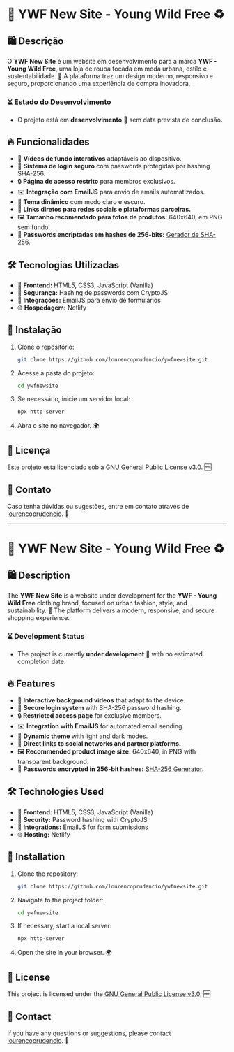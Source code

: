 # 🚀 YWF New Site - Young Wild Free ♻️

## 🛍️ Descrição
O **YWF New Site** é um website em desenvolvimento para a marca **YWF - Young Wild Free**, uma loja de roupa focada em moda urbana, estilo e sustentabilidade. 🌿 A plataforma traz um design moderno, responsivo e seguro, proporcionando uma experiência de compra inovadora. 

### ⏳ Estado do Desenvolvimento
- O projeto está em **desenvolvimento** 🔧 sem data prevista de conclusão.

## 🔥 Funcionalidades
- 🎥 **Vídeos de fundo interativos** adaptáveis ao dispositivo.
- 🔐 **Sistema de login seguro** com passwords protegidas por hashing SHA-256.
- 🔒 **Página de acesso restrito** para membros exclusivos.
- ✉️ **Integração com EmailJS** para envio de emails automatizados.
- 🌙 **Tema dinâmico** com modo claro e escuro.
- 🔗 **Links diretos para redes sociais e plataformas parceiras.**
- 🖼️ **Tamanho recomendado para fotos de produtos:** 640x640, em PNG sem fundo.
- 🔑 **Passwords encriptadas em hashes de 256-bits:** [Gerador de SHA-256](https://codebeautify.org/sha256-hash-generator).

## 🛠️ Tecnologias Utilizadas
- 🎨 **Frontend:** HTML5, CSS3, JavaScript (Vanilla)
- 🔑 **Segurança:** Hashing de passwords com CryptoJS
- 📩 **Integrações:** EmailJS para envio de formulários
- 🌐 **Hospedagem:** Netlify

## 🚀 Instalação
1. Clone o repositório:
   ```sh
   git clone https://github.com/lourencoprudencio/ywfnewsite.git
   ```
2. Acesse a pasta do projeto:
   ```sh
   cd ywfnewsite
   ```
3. Se necessário, inicie um servidor local:
   ```sh
   npx http-server
   ```
4. Abra o site no navegador. 🌍

## 📜 Licença
Este projeto está licenciado sob a [GNU General Public License v3.0](https://www.gnu.org/licenses/gpl-3.0.html). 🆓

## 📩 Contato
Caso tenha dúvidas ou sugestões, entre em contato através de [lourencoprudencio](https://github.com/lourencoprudencio). 💬

---

# 🚀 YWF New Site - Young Wild Free ♻️

## 🛍️ Description
The **YWF New Site** is a website under development for the **YWF - Young Wild Free** clothing brand, focused on urban fashion, style, and sustainability. 🌿 The platform delivers a modern, responsive, and secure shopping experience. 

### ⏳ Development Status
- The project is currently **under development** 🔧 with no estimated completion date.

## 🔥 Features
- 🎥 **Interactive background videos** that adapt to the device.
- 🔐 **Secure login system** with SHA-256 password hashing.
- 🔒 **Restricted access page** for exclusive members.
- ✉️ **Integration with EmailJS** for automated email sending.
- 🌙 **Dynamic theme** with light and dark modes.
- 🔗 **Direct links to social networks and partner platforms.**
- 🖼️ **Recommended product image size:** 640x640, in PNG with transparent background.
- 🔑 **Passwords encrypted in 256-bit hashes:** [SHA-256 Generator](https://codebeautify.org/sha256-hash-generator).

## 🛠️ Technologies Used
- 🎨 **Frontend:** HTML5, CSS3, JavaScript (Vanilla)
- 🔑 **Security:** Password hashing with CryptoJS
- 📩 **Integrations:** EmailJS for form submissions
- 🌐 **Hosting:** Netlify

## 🚀 Installation
1. Clone the repository:
   ```sh
   git clone https://github.com/lourencoprudencio/ywfnewsite.git
   ```
2. Navigate to the project folder:
   ```sh
   cd ywfnewsite
   ```
3. If necessary, start a local server:
   ```sh
   npx http-server
   ```
4. Open the site in your browser. 🌍

## 📜 License
This project is licensed under the [GNU General Public License v3.0](https://www.gnu.org/licenses/gpl-3.0.html). 🆓

## 📩 Contact
If you have any questions or suggestions, please contact [lourencoprudencio](https://github.com/lourencoprudencio). 💬

